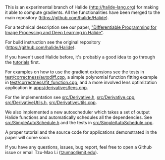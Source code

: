 This is an experimental branch of Halide (http://halide-lang.org) for making it
able to compute gradients. All the functionalities have been merged to the main repository (https://github.com/halide/Halide).

For a technical description see our paper, ["Differentiable Programming for
Image Processing and Deep Learning in Halide"](https://people.csail.mit.edu/tzumao/gradient_halide/).

For build instruction see the original repository (https://github.com/halide/Halide).

If you haven't used Halide before, it's probably a good idea to go through the [tutorials](http://halide-lang.org/tutorials/tutorial_introduction.html) first.

For examples on how to use the gradient extensions see the tests in
[test/correctness/autodiff.cpp](test/correctness/autodiff.cpp),
a simple polynomial function fitting example in [test/correctness/fit_function.cpp](test/correctness/fit_function.cpp),
and a more involved lens optimization application in [apps/derivatives/lens.cpp](apps/derivatives/lens.cpp).

For the implementation see [src/Derivative.h](src/Derivative.h),
[src/Derivative.cpp](src/Derivative.cpp),
[src/DerivativeUtils.h](src/DerivativeUtils.h),
[src/DerivativeUtils.cpp](src/DerivativeUtils.cpp).

We also implemented a new autoscheduler which takes a set of output Halide functions
and automatically schedules all the dependencies. See [src/SimpleAutoSchedule.h](src/SimpleAutoSchedule.h) and
the tests in [src/SimpleAutoSchedule.cpp](src/SimpleAutoSchedule.cpp).

A proper tutorial and the source code for applications demonstrated in the paper
will come soon.

If you have any questions, issues, bug report, feel free to open a Github issue
or email Tzu-Mao Li (tzumao@mit.edu).

